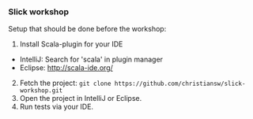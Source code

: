 ### Slick workshop
Setup that should be done before the workshop:

1. Install Scala-plugin for your IDE
 * IntelliJ: Search for 'scala' in plugin manager
 * Eclipse: http://scala-ide.org/
2. Fetch the project: `git clone https://github.com/christiansw/slick-workshop.git`
3. Open the project in IntelliJ or Eclipse.
4. Run tests via your IDE.
